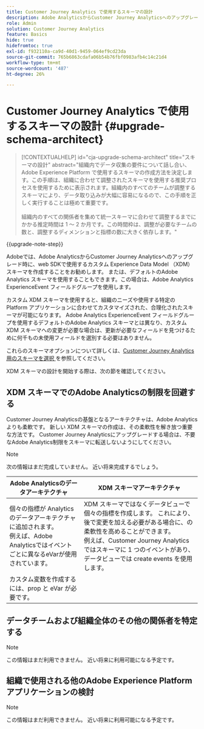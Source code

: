 ```yaml
---
title: Customer Journey Analytics で使用するスキーマの設計
description: Adobe AnalyticsからCustomer Journey Analyticsへのアップグレード時に推奨されるパスについて説明します
role: Admin
solution: Customer Journey Analytics
feature: Basics
hide: true
hidefromtoc: true
exl-id: f932110a-ca9d-40d1-9459-064ef9cd23da
source-git-commit: 765b6863cdafa06b54b76fbf0983afb4c14c21d4
workflow-type: tm+mt
source-wordcount: '487'
ht-degree: 26%

---
```


# Customer Journey Analytics で使用するスキーマの設計 {#upgrade-schema-architect}

<!-- markdownlint-disable MD034 -->

>[!CONTEXTUALHELP]
>id="cja-upgrade-schema-architect"
>title="スキーマの設計"
>abstract="組織内でデータ収集の要件について話し合い、Adobe Experience Platform で使用するスキーマの作成方法を決定します。この手順は、組織に合わせて調整されたスキーマを使用する推奨プロセスを使用するために表示されます。組織内のすべてのチームが調整するスキーマにより、データ取り込みが大幅に容易になるので、この手順を正しく実行することは極めて重要です。<br><br>組織内のすべての関係者を集めて統一スキーマに合わせて調整するまでにかかる推定時間は 1 ～ 2 か月です。この時間枠は、調整が必要なチームの数と、調整するディメンションと指標の数に大きく依存します。"

<!-- markdownlint-enable MD034 -->

{{upgrade-note-step}}

Adobeでは、Adobe AnalyticsからCustomer Journey Analyticsへのアップグレード時に、web SDKで使用するカスタム Experience Data Model （XDM）スキーマを作成することをお勧めします。 または、デフォルトのAdobe Analytics スキーマを使用することもできます。この場合は、Adobe Analytics ExperienceEvent フィールドグループを使用します。

カスタム XDM スキーマを使用すると、組織のニーズや使用する特定の Platform アプリケーションに合わせてカスタマイズされた、合理化されたスキーマが可能になります。 Adobe Analytics ExperienceEvent フィールドグループを使用するデフォルトのAdobe Analytics スキーマとは異なり、カスタム XDM スキーマへの変更が必要な場合は、更新が必要なフィールドを見つけるために何千もの未使用フィールドを選別する必要はありません。

これらのスキーマオプションについて詳しくは、[Customer Journey Analytics用のスキーマを選択 ](/help/getting-started/cja-upgrade/cja-upgrade-schema-existing.md) を参照してください。

XDM スキーマの設計を開始する際は、次の節を確認してください。

## XDM スキーマでのAdobe Analyticsの制限を回避する

Customer Journey Analyticsの基盤となるアーキテクチャは、Adobe Analyticsよりも柔軟です。 新しい XDM スキーマの作成は、その柔軟性を解き放つ重要な方法です。 Customer Journey Analyticsにアップグレードする場合は、不要なAdobe Analytics制限をスキーマに転送しないようにしてください。

>[!NOTE]
>
>次の情報はまだ完成していません。 近い将来完成するでしょう。

| Adobe Analyticsのデータアーキテクチャ | XDM スキーマアーキテクチャ |
|---------|----------|
| 個々の指標が Analytics のデータアーキテクチャに追加されます。<br/> 例えば、Adobe Analyticsではイベントごとに異なるeVarが使用されています。 | XDM スキーマではなくデータビューで個々の指標を作成します。 これにより、後で変更を加える必要がある場合に、の柔軟性を高めることができます。<br/> 例えば、Customer Journey Analyticsではスキーマに 1 つのイベントがあり、データビューでは create events を使用します。 |
| カスタム変数を作成するには、prop と eVar が必要です。 |  |

## データチームおよび組織全体のその他の関係者を特定する

>[!NOTE]
>
>この情報はまだ利用できません。 近い将来に利用可能になる予定です。

## 組織で使用される他のAdobe Experience Platform アプリケーションの検討

>[!NOTE]
>
>この情報はまだ利用できません。 近い将来に利用可能になる予定です。
